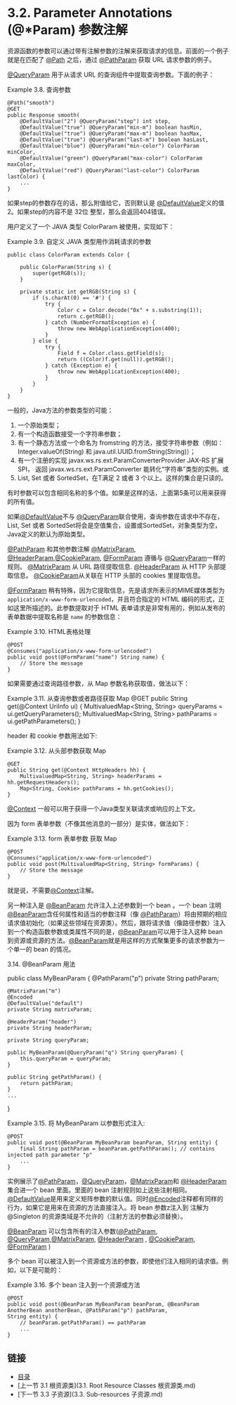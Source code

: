 3.2.  Parameter Annotations (@*Param) 参数注解
========================

资源函数的参数可以通过带有注解参数的注解来获取请求的信息。前面的一个例子就是在匹配了 [@Path](http://jax-rs-spec.java.net/nonav/$%7Bjaxrs.api.version%7D/apidocs/javax/ws/rs/Path.html) 之后，通过 [@PathParam](http://jax-rs-spec.java.net/nonav/$%7Bjaxrs.api.version%7D/apidocs/javax/ws/rs/PathParam.html) 获取 URL 请求参数的例子。

[@QueryParam]() 用于从请求 URL 的查询组件中提取查询参数。下面的例子：

Example 3.8. 查询参数

	@Path("smooth")
	@GET
	public Response smooth(
	    @DefaultValue("2") @QueryParam("step") int step,
	    @DefaultValue("true") @QueryParam("min-m") boolean hasMin,
	    @DefaultValue("true") @QueryParam("max-m") boolean hasMax,
	    @DefaultValue("true") @QueryParam("last-m") boolean hasLast,
	    @DefaultValue("blue") @QueryParam("min-color") ColorParam minColor,
	    @DefaultValue("green") @QueryParam("max-color") ColorParam maxColor,
	    @DefaultValue("red") @QueryParam("last-color") ColorParam lastColor) {
	    ...
	}

如果step的参数存在的话，那么附值给它，否则默认是 [@DefaultValue](http://jax-rs-spec.java.net/nonav/$%7Bjaxrs.api.version%7D/apidocs/javax/ws/rs/DefaultValue.html)定义的值 2。如果step的内容不是 32位 整型，那么会返回404错误。

用户定义了一个 JAVA 类型 ColorParam 被使用，实现如下：

Example 3.9. 自定义 JAVA 类型用作消耗请求的参数

	public class ColorParam extends Color {

	    public ColorParam(String s) {
	        super(getRGB(s));
	    }

	    private static int getRGB(String s) {
	        if (s.charAt(0) == '#') {
	            try {
	                Color c = Color.decode("0x" + s.substring(1));
	                return c.getRGB();
	            } catch (NumberFormatException e) {
	                throw new WebApplicationException(400);
	            }
	        } else {
	            try {
	                Field f = Color.class.getField(s);
	                return ((Color)f.get(null)).getRGB();
	            } catch (Exception e) {
	                throw new WebApplicationException(400);
	            }
	        }
	    }
	}

一般的，Java方法的参数类型的可能：

1. 一个原始类型；
2. 有一个构造函数接受一个字符串参数；
3. 有一个静态方法或一个命名为 fromstring 的方法，接受字符串参数（例如：Integer.valueOf(String) 和 java.util.UUID.fromString(String)）；
4. 有一个注册的实现 javax.ws.rs.ext.ParamConverterProvider JAX-RS 扩展 SPI，  返回 javax.ws.rs.ext.ParamConverter 能转化“字符串”类型的实例。或
5. List<T>, Set<T> 或者 SortedSet<T>，在T满足 2 或者 3 个以上。这样的集合是只读的。

有时参数可以包含相同名称的多个值。如果是这样的话，上面第5条可以用来获得的所有值。

如果[@DefaultValue](http://jax-rs-spec.java.net/nonav/$%7Bjaxrs.api.version%7D/apidocs/javax/ws/rs/DefaultValue.html)不与 [@QueryParam](@QueryParam )联合使用，查询参数在请求中不存在，List, Set 或者 SortedSet将会是空值集合，设置或SortedSet，对象类型为空，Java定义的默认为原始类型。

[@PathParam](http://jax-rs-spec.java.net/nonav/$%7Bjaxrs.api.version%7D/apidocs/javax/ws/rs/PathParam.html) 和其他参数注解 [@MatrixParam](http://jax-rs-spec.java.net/nonav/$%7Bjaxrs.api.version%7D/apidocs/javax/ws/rs/MatrixParam.html), [@HeaderParam](http://jax-rs-spec.java.net/nonav/$%7Bjaxrs.api.version%7D/apidocs/javax/ws/rs/HeaderParam.html),[@CookieParam](http://jax-rs-spec.java.net/nonav/$%7Bjaxrs.api.version%7D/apidocs/javax/ws/rs/CookieParam.html), [@FormParam](http://jax-rs-spec.java.net/nonav/$%7Bjaxrs.api.version%7D/apidocs/javax/ws/rs/FormParam.html) 遵循与 [@QueryParam](http://jax-rs-spec.java.net/nonav/$%7Bjaxrs.api.version%7D/apidocs/javax/ws/rs/QueryParam.html)一样的规则。 [@MatrixParam](http://jax-rs-spec.java.net/nonav/$%7Bjaxrs.api.version%7D/apidocs/javax/ws/rs/MatrixParam.html) 从 URL 路径提取信息.  [@HeaderParam](http://jax-rs-spec.java.net/nonav/$%7Bjaxrs.api.version%7D/apidocs/javax/ws/rs/HeaderParam.html) 从 HTTP 头部提取信息。  [@CookieParam](http://jax-rs-spec.java.net/nonav/$%7Bjaxrs.api.version%7D/apidocs/javax/ws/rs/CookieParam.html)从关联在 HTTP 头部的 cookies 里提取信息。

[@FormParam](http://jax-rs-spec.java.net/nonav/$%7Bjaxrs.api.version%7D/apidocs/javax/ws/rs/FormParam.html) 稍有特殊，因为它提取信息，先是请求所表示的MIME媒体类型为 `application/x-www-form-urlencoded`，并且符合指定的 HTML 编码的形式，正如这里所描述的。此参数提取对于 HTML 表单请求是非常有用的，例如从发布的表单数据中提取名称是 `name` 的参数信息：

Example 3.10. HTML表格处理

	@POST
	@Consumes("application/x-www-form-urlencoded")
	public void post(@FormParam("name") String name) {
	    // Store the message
	}


如果需要通过查询路径参数，从 Map 参数名称获取值，做法以下：

Example 3.11. 从查询参数或者路径获取 Map
	@GET
	public String get(@Context UriInfo ui) {
	    MultivaluedMap<String, String> queryParams = ui.getQueryParameters();
	    MultivaluedMap<String, String> pathParams = ui.getPathParameters();
	}

header 和 cookie 参数用法如下:

Example 3.12. 从头部参数获取 Map

	@GET
	public String get(@Context HttpHeaders hh) {
	    MultivaluedMap<String, String> headerParams = hh.getRequestHeaders();
	    Map<String, Cookie> pathParams = hh.getCookies();
	}

[@Context](http://jax-rs-spec.java.net/nonav/$%7Bjaxrs.api.version%7D/apidocs/javax/ws/rs/core/Context.html) 一般可以用于获得一个Java类型关联请求或响应的上下文。

因为 form 表单参数（不像其他消息的一部分）是实体，做法如下：

Example 3.13. form 表单参数 获取 Map

	@POST
	@Consumes("application/x-www-form-urlencoded")
	public void post(MultivaluedMap<String, String> formParams) {
	    // Store the message
	}

就是说，不需要[@Context](http://jax-rs-spec.java.net/nonav/$%7Bjaxrs.api.version%7D/apidocs/javax/ws/rs/core/Context.html)注解。

另一种注入是 [@BeanParam](http://jax-rs-spec.java.net/nonav/$%7Bjaxrs.api.version%7D/apidocs/javax/ws/rs/BeanParam.html) 允许注入上述参数到一个 bean 。一个 bean 注明[@BeanParam](http://jax-rs-spec.java.net/nonav/$%7Bjaxrs.api.version%7D/apidocs/javax/ws/rs/BeanParam.html)含任何属性和适当的参数注释（像
[@PathParam](http://jax-rs-spec.java.net/nonav/$%7Bjaxrs.api.version%7D/apidocs/javax/ws/rs/PathParam.html)）将由预期的相应请求值初始化（如果这些领域在资源类）。然后，跟将请求值（像路径参数）注入到一个构造函数参数或类属性不同的是，[@BeanParam](http://jax-rs-spec.java.net/nonav/$%7Bjaxrs.api.version%7D/apidocs/javax/ws/rs/BeanParam.html)可以用于注入这种 bean 到资源或资源的方法。[@BeanParam](http://jax-rs-spec.java.net/nonav/$%7Bjaxrs.api.version%7D/apidocs/javax/ws/rs/BeanParam.html)就是用这样的方式聚集更多的请求参数为一个单一的 bean 的情况。

3.14. @BeanParam 用法

public class MyBeanParam {
    @PathParam("p")
    private String pathParam;

    @MatrixParam("m")
    @Encoded
    @DefaultValue("default")
    private String matrixParam;

    @HeaderParam("header")
    private String headerParam;

    private String queryParam;

    public MyBeanParam(@QueryParam("q") String queryParam) {
        this.queryParam = queryParam;
    }

    public String getPathParam() {
        return pathParam;
    }
    ...
}

Example 3.15. 将 MyBeanParam 以参数形式注入:

	@POST
	public void post(@BeanParam MyBeanParam beanParam, String entity) {
	    final String pathParam = beanParam.getPathParam(); // contains injected path parameter "p"
	    ...
	}

实例展示了[@PathParam](http://jax-rs-spec.java.net/nonav/$%7Bjaxrs.api.version%7D/apidocs/javax/ws/rs/PathParam.html)，[@QueryParam](http://jax-rs-spec.java.net/nonav/$%7Bjaxrs.api.version%7D/apidocs/javax/ws/rs/QueryParam.html)，[@MatrixParam](http://jax-rs-spec.java.net/nonav/$%7Bjaxrs.api.version%7D/apidocs/javax/ws/rs/MatrixParam.html)和 [@HeaderParam](http://jax-rs-spec.java.net/nonav/$%7Bjaxrs.api.version%7D/apidocs/javax/ws/rs/HeaderParam.html)集合进一个 bean 里面。里面的 bean 注射规则如上这些注射相同。[@DefaultValue](http://jax-rs-spec.java.net/nonav/$%7Bjaxrs.api.version%7D/apidocs/javax/ws/rs/DefaultValue.html)是用来定义矩阵参数的默认值。同时[@Encoded](http://jax-rs-spec.java.net/nonav/$%7Bjaxrs.api.version%7D/apidocs/javax/ws/rs/Encoded.html)注释都有同样的行为，如果它是用来在资源的方法直接注入。将 bean 参数z注入到 注解为 @Singleton 的资源类域是不允许的（注射方法的参数必须替换）。

[@BeanParam](http://jax-rs-spec.java.net/nonav/$%7Bjaxrs.api.version%7D/apidocs/javax/ws/rs/BeanParam.html) 可以包含所有的注入参数([@PathParam](http://jax-rs-spec.java.net/nonav/$%7Bjaxrs.api.version%7D/apidocs/javax/ws/rs/PathParam.html), [@QueryParam](http://jax-rs-spec.java.net/nonav/$%7Bjaxrs.api.version%7D/apidocs/javax/ws/rs/QueryParam.html),[@MatrixParam](http://jax-rs-spec.java.net/nonav/$%7Bjaxrs.api.version%7D/apidocs/javax/ws/rs/MatrixParam.html), [@HeaderParam](http://jax-rs-spec.java.net/nonav/$%7Bjaxrs.api.version%7D/apidocs/javax/ws/rs/HeaderParam.html)
, [@CookieParam](http://jax-rs-spec.java.net/nonav/$%7Bjaxrs.api.version%7D/apidocs/javax/ws/rs/CookieParam.html), [@FormParam](http://jax-rs-spec.java.net/nonav/$%7Bjaxrs.api.version%7D/apidocs/javax/ws/rs/FormParam.html) )

多个 bean 可以被注入到一个资源或方法的参数，即使他们注入相同的请求值。例如，以下是可能的：

Example 3.16. 多个 bean 注入到一个资源或方法

	@POST
	public void post(@BeanParam MyBeanParam beanParam, @BeanParam AnotherBean anotherBean, @PathParam("p") pathParam,
	String entity) {
	    // beanParam.getPathParam() == pathParam
	    ...
	}

## 链接
* [目录](../目录.md)
* [上一节 3.1 根资源类](3.1. Root Resource Classes 根资源类.md)
* [下一节 3.3 子资源](3.3. Sub-resources 子资源.md)
